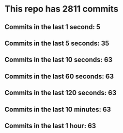 # This repo has 2811 commits

## Commits in the last 1 second: 5
## Commits in the last 5 seconds: 35
## Commits in the last 10 seconds: 63
## Commits in the last 60 seconds: 63
## Commits in the last 120 seconds: 63
## Commits in the last 10 minutes: 63
## Commits in the last 1 hour: 63

